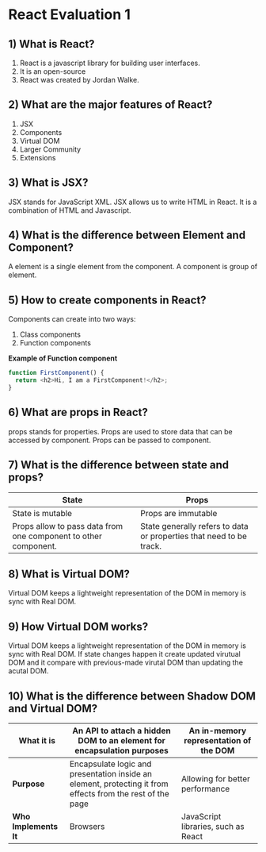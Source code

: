 # React Evaluation 1

## 1) What is React?

1) React is a javascript library for building user interfaces. 
2) It is an open-source
3) React was created by Jordan Walke.

## 2) What are the major features of React?

1) JSX
2) Components
3) Virtual DOM
4) Larger Community
5) Extensions

## 3) What is JSX?

JSX stands for JavaScript XML.
JSX allows us to write HTML in React.
It is a combination of HTML and Javascript.

## 4) What is the difference between Element and Component?

A element is a single element from the component.
A component is group of element.

## 5) How to create components in React?

Components can create into two ways:
1.	Class components 
2.	Function components

**Example of Function component** 

```javascript
function FirstComponent() {
  return <h2>Hi, I am a FirstComponent!</h2>;
}
```

## 6) What are props in React?

props stands for properties.
Props are used to store data that can be accessed by component.
Props can be passed to component. 

## 7) What is the difference between state and props?

| State  | Props  |
| ------------ | ------------ |
| State is mutable  | Props are immutable  |
| Props allow to pass data from one component to other component.  | State generally refers to data or properties that need to be track.  |

## 8) What is Virtual DOM?

Virtual DOM keeps a lightweight representation of the DOM in memory is sync with Real DOM.

## 9) How Virtual DOM works?

Virtual DOM keeps a lightweight representation of the DOM in memory is sync with Real DOM.
If state changes happen it create updated virutual DOM and it compare with previous-made  virutal DOM than updating the acutal DOM.

## 10) What is the difference between Shadow DOM and Virtual DOM?

| **What it is**  | An API to attach a hidden DOM to an element for encapsulation purposes   |  An in-memory representation of the DOM |
| ------------ | ------------ | ------------ |
| **Purpose**  |  Encapsulate logic and presentation inside an element, protecting it from effects from the rest of the page  | Allowing for better performance  |
| **Who Implements It**  | Browsers  | JavaScript libraries, such as React  |
